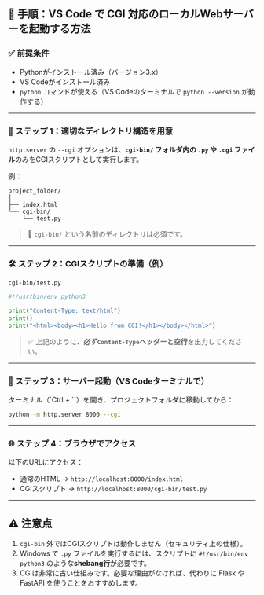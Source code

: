 ## 🧭 手順：VS Code で CGI 対応のローカルWebサーバーを起動する方法

### ✅ 前提条件

* Pythonがインストール済み（バージョン3.x）
* VS Codeがインストール済み
* `python` コマンドが使える（VS Codeのターミナルで `python --version` が動作する）

---

### 🧱 ステップ 1：適切なディレクトリ構造を用意

`http.server` の `--cgi` オプションは、**`cgi-bin/` フォルダ内の `.py` や `.cgi` ファイル**のみをCGIスクリプトとして実行します。

例：

```
project_folder/
│
├── index.html
└── cgi-bin/
    └── test.py
```

> 📌 `cgi-bin/` という名前のディレクトリは必須です。

---

### 🛠 ステップ 2：CGIスクリプトの準備（例）

`cgi-bin/test.py`

```python
#!/usr/bin/env python3

print("Content-Type: text/html")
print()
print("<html><body><h1>Hello from CGI!</h1></body></html>")
```

> ✅ 上記のように、**必ず`Content-Type`ヘッダーと空行**を出力してください。

---

### 🏁 ステップ 3：サーバー起動（VS Codeターミナルで）

ターミナル（\`Ctrl + \`\`）を開き、プロジェクトフォルダに移動してから：

```bash
python -m http.server 8000 --cgi
```

---

### 🌐 ステップ 4：ブラウザでアクセス

以下のURLにアクセス：

* 通常のHTML → `http://localhost:8000/index.html`
* CGIスクリプト → `http://localhost:8000/cgi-bin/test.py`

---

## ⚠️ 注意点

1. `cgi-bin` 外ではCGIスクリプトは動作しません（セキュリティ上の仕様）。
2. Windows で `.py` ファイルを実行するには、スクリプトに `#!/usr/bin/env python3` のような**shebang行**が必要です。
3. CGIは非常に古い仕組みです。必要な理由がなければ、代わりに Flask や FastAPI を使うことをおすすめします。

